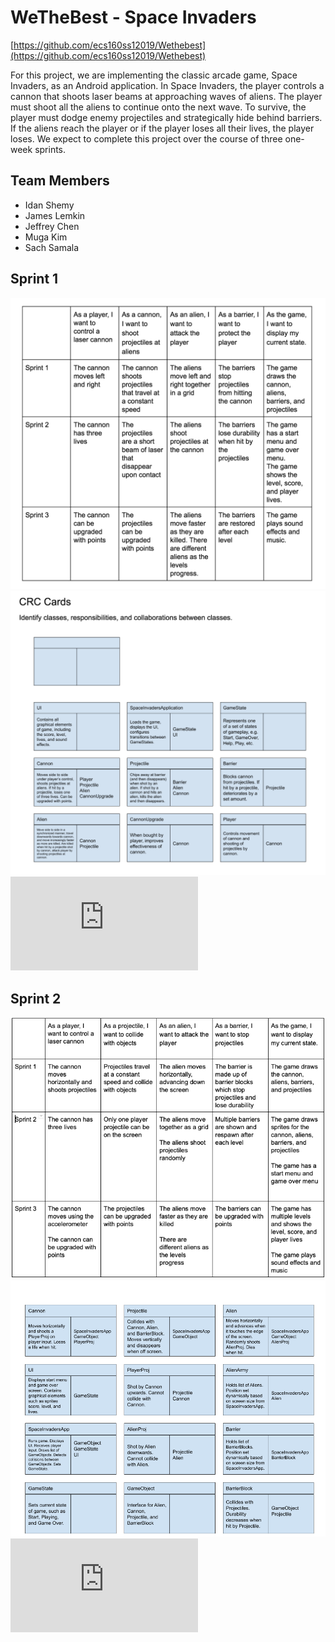 # WeTheBest - Space Invaders
[https://github.com/ecs160ss12019/Wethebest](https://github.com/ecs160ss12019/Wethebest)

For this project, we are implementing the classic arcade game, Space Invaders, as an Android application. In Space Invaders, the player controls a cannon that shoots laser beams at approaching waves of aliens. The player must shoot all the aliens to continue onto the next wave. To survive, the player must dodge enemy projectiles and strategically hide behind barriers. If the aliens reach the player or if the player loses all their lives, the player loses.  We expect to complete this project over the course of three one-week sprints.

## Team Members
* Idan Shemy
* James Lemkin
* Jeffrey Chen
* Muga Kim
* Sach Samala

## Sprint 1
![Sprint Storyboard](https://github.com/ecs160ss12019/Wethebest/blob/master/Sprint1/Sprint_Storyboard.png)
![CRC Cards](https://github.com/ecs160ss12019/Wethebest/blob/master/Sprint1/CRC_Cards.png) 
![Acceptance Criteria](https://github.com/ecs160ss12019/Wethebest/blob/master/Sprint1/Acceptance_Criteria.md)

## Sprint 2
![Sprint Storyboard](https://github.com/ecs160ss12019/Wethebest/blob/master/Sprint2/Sprint_Storyboard.png)
![CRC Cards](https://github.com/ecs160ss12019/Wethebest/blob/master/Sprint2/CRC_Cards.png) 
![Acceptance Criteria](https://github.com/ecs160ss12019/Wethebest/blob/master/Sprint2/Acceptance_Criteria.md)